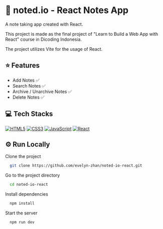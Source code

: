 # 📒 noted.io - React Notes App

A note taking app created with React.

This project is made as the final project of "Learn to Build a Web App with React" course in Dicoding Indonesia.

The project utilizes Vite for the usage of React.

## ⭐ Features

- Add Notes ✅
- Search Notes ✅
- Archive / Unarchive Notes ✅
- Delete Notes ✅

## 💻 Tech Stacks

[![HTML5](https://img.shields.io/badge/-HTML5-black?style=for-the-badge&logo=html5&logoColor=orange)](https://github.com/evelyn-zhan?tab=repositories&language=html)
[![CSS3](https://img.shields.io/badge/-CSS3-black?style=for-the-badge&logo=css3&logoColor=blue)](https://github.com/evelyn-zhan?tab=repositories&language=css)
[![JavaScript](https://img.shields.io/badge/-JavaScript-black?style=for-the-badge&logo=javascript)](https://github.com/evelyn-zhan?tab=repositories&language=javascript)
[![React](https://img.shields.io/badge/-React-black?style=for-the-badge&logo=react)](https://github.com/evelyn-zhan?tab=repositories&language=javascript)

## ⚙️ Run Locally

Clone the project

```bash
  git clone https://github.com/evelyn-zhan/noted-io-react.git
```

Go to the project directory

```bash
  cd noted-io-react
```

Install dependencies

```bash
  npm install
```

Start the server

```bash
  npm run dev
```
